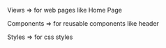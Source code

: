 Views => for web pages like Home Page 

Components => for reusable components like header 

Styles => for css styles 